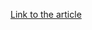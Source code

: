 [Link to the article](https://www.welivesecurity.com/wp-content/uploads/200x/white-papers/ESET_ACAD_Medre_A_whitepaper.pdf)
